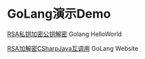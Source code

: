 # GoLang演示Demo


[RSA私钥加密公钥解密](https://github.com/hstarorg/HstarDemoProject/tree/master/golang_demo/1_hello)  Golang HelloWorld

[RSA加解密CSharpJava互调用](https://github.com/hstarorg/HstarDemoProject/tree/master/golang_demo/2_website) GoLang Website